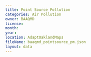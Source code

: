 ```yaml
---
title: Point Source Pollution
categories: Air Pollution
owner: BAAQMD
license:
month: 
year: 
location: AdaptOaklandMaps
fileName: baaqmd_pointsource_pm.json
layout: data
---
```


